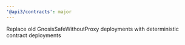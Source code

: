 ```yaml
---
'@api3/contracts': major
---
```


Replace old GnosisSafeWithoutProxy deployments with deterministic contract deployments
